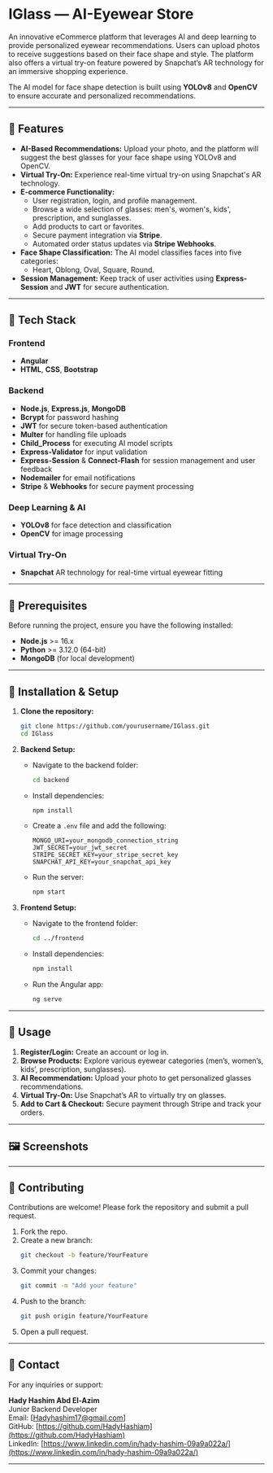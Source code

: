 # IGlass — AI-Eyewear Store

An innovative eCommerce platform that leverages AI and deep learning to provide personalized eyewear recommendations. Users can upload photos to receive suggestions based on their face shape and style. The platform also offers a virtual try-on feature powered by Snapchat’s AR technology for an immersive shopping experience.

The AI model for face shape detection is built using **YOLOv8** and **OpenCV** to ensure accurate and personalized recommendations.

---

## 🚀 Features

- **AI-Based Recommendations:** Upload your photo, and the platform will suggest the best glasses for your face shape using YOLOv8 and OpenCV.
- **Virtual Try-On:** Experience real-time virtual try-on using Snapchat's AR technology.
- **E-commerce Functionality:**  
  - User registration, login, and profile management.
  - Browse a wide selection of glasses: men's, women's, kids', prescription, and sunglasses.
  - Add products to cart or favorites.
  - Secure payment integration via **Stripe**.
  - Automated order status updates via **Stripe Webhooks**.
- **Face Shape Classification:** The AI model classifies faces into five categories:
  - Heart, Oblong, Oval, Square, Round.
- **Session Management:** Keep track of user activities using **Express-Session** and **JWT** for secure authentication.

---

## 🔧 Tech Stack

### Frontend
- **Angular**
- **HTML**, **CSS**, **Bootstrap**

### Backend
- **Node.js**, **Express.js**, **MongoDB**
- **Bcrypt** for password hashing
- **JWT** for secure token-based authentication
- **Multer** for handling file uploads
- **Child_Process** for executing AI model scripts
- **Express-Validator** for input validation
- **Express-Session** & **Connect-Flash** for session management and user feedback
- **Nodemailer** for email notifications
- **Stripe** & **Webhooks** for secure payment processing

### Deep Learning & AI
- **YOLOv8** for face detection and classification
- **OpenCV** for image processing

### Virtual Try-On
- **Snapchat** AR technology for real-time virtual eyewear fitting

---

## 🔄 Prerequisites

Before running the project, ensure you have the following installed:

- **Node.js** >= 16.x
- **Python** >= 3.12.0 (64-bit)
- **MongoDB** (for local development)

---

## 🔄 Installation & Setup

1. **Clone the repository:**  
   ```bash
   git clone https://github.com/yourusername/IGlass.git
   cd IGlass
   ```

2. **Backend Setup:**  
   - Navigate to the backend folder:
     ```bash
     cd backend
     ```
   - Install dependencies:
     ```bash
     npm install
     ```
   - Create a `.env` file and add the following:
     ```env
     MONGO_URI=your_mongodb_connection_string
     JWT_SECRET=your_jwt_secret
     STRIPE_SECRET_KEY=your_stripe_secret_key
     SNAPCHAT_API_KEY=your_snapchat_api_key
     ```
   - Run the server:
     ```bash
     npm start
     ```

3. **Frontend Setup:**  
   - Navigate to the frontend folder:
     ```bash
     cd ../frontend
     ```
   - Install dependencies:
     ```bash
     npm install
     ```
   - Run the Angular app:
     ```bash
     ng serve
     ```

---

## 🔄 Usage

1. **Register/Login:** Create an account or log in.
2. **Browse Products:** Explore various eyewear categories (men’s, women’s, kids’, prescription, sunglasses).
3. **AI Recommendation:** Upload your photo to get personalized glasses recommendations.
4. **Virtual Try-On:** Use Snapchat’s AR to virtually try on glasses.
5. **Add to Cart & Checkout:** Secure payment through Stripe and track your orders.

---

## 🖼️ Screenshots



---

## 📅 Contributing

Contributions are welcome! Please fork the repository and submit a pull request.

1. Fork the repo.
2. Create a new branch:
   ```bash
   git checkout -b feature/YourFeature
   ```
3. Commit your changes:
   ```bash
   git commit -m "Add your feature"
   ```
4. Push to the branch:
   ```bash
   git push origin feature/YourFeature
   ```
5. Open a pull request.

---

## 👥 Contact

For any inquiries or support:

**Hady Hashim Abd El-Azim**  
Junior Backend Developer  
Email: [Hadyhashim17@gmail.com]  
GitHub: [https://github.com/HadyHashiam](https://github.com/HadyHashiam)  
LinkedIn: [https://www.linkedin.com/in/hady-hashim-09a9a022a/](https://www.linkedin.com/in/hady-hashim-09a9a022a/)

---




